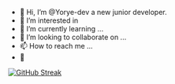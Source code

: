 - 🦝 Hi, I’m @Yorye-dev a new junior developer.
- 🦝 I’m interested in 
- 🌱 I’m currently learning ...
- 💞️ I’m looking to collaborate on ...
- 📫 How to reach me ...
- 🦝 


[![GitHub Streak](http://github-readme-streak-stats.herokuapp.com?user=Yorye-dev&theme=gruvbox&hide_border=true&date_format=j%2Fn%5B%2FY%5D&mode=weekly)](https://git.io/streak-stats)
<!---
Yorye-dev/Yorye-dev is a ✨ special ✨ repository because its `README.md` (this file) appears on your GitHub profile.
You can click the Preview link to take a look at your changes.
--->
